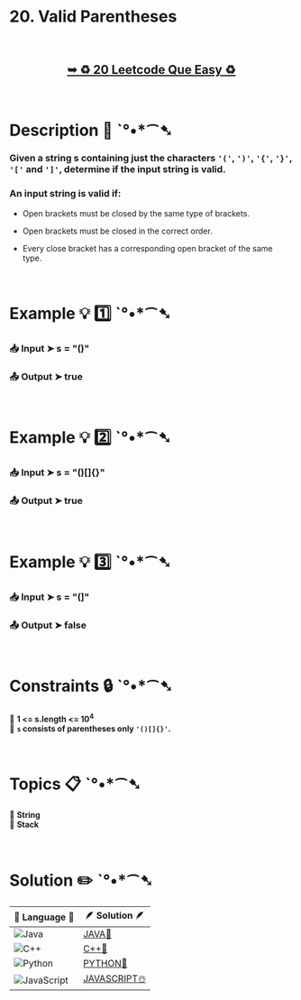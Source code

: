 # 20. Valid Parentheses

</br>

<h2 align="center"> 

<a href="https://leetcode.com/problems/valid-parentheses/description/"><strong>➥ ♻️ 20 Leetcode Que Easy ♻️ </strong></a>
</h2>

</br>

# Description 📜 ˋ°•*⁀➷

### Given a string s containing just the characters `'('`, `')'`, `'{'`, `'}'`, `'['` and `']'`, determine if the input string is valid.

### An input string is valid if:

- Open brackets must be closed by the same type of brackets.

- Open brackets must be closed in the correct order.

- Every close bracket has a corresponding open bracket of the same type.



</br>

# Example 💡 1️⃣ ˋ°•*⁀➷

  ### 📥 Input  ➤  s = "()"

  ### 📤 Output  ➤ true

</br>

# Example 💡 2️⃣ ˋ°•*⁀➷

  ### 📥 Input ➤ s = "()[]{}"

  ### 📤 Output  ➤ true


</br>

# Example 💡 3️⃣ ˋ°•*⁀➷

  ### 📥 Input ➤  s = "(]"

  ### 📤 Output  ➤ false

</br>

# Constraints 🔒 ˋ°•*⁀➷

🔹 **1 <= s.length <= 10<sup>4</sup>** </br>
🔹 **`s` consists of parentheses only `'()[]{}'`.** </br>

</br>

# Topics 📋 ˋ°•*⁀➷

🔸 **String**  </br>
🔸 **Stack**  </br>

</br>

# Solution ✏️ ˋ°•*⁀➷

| 📒 Language 📒  | 🪶 Solution 🪶 |
| ------------- | ------------- |
|  ![Java](https://img.shields.io/badge/java-%23ED8B00.svg?style=for-the-badge&logo=openjdk&logoColor=white)  | [JAVA🍁]() |
|  ![C++](https://img.shields.io/badge/c++-%2300599C.svg?style=for-the-badge&logo=c%2B%2B&logoColor=white)  | [C++🎲]()  |
|  ![Python](https://img.shields.io/badge/python-3670A0?style=for-the-badge&logo=python&logoColor=ffdd54)    | [PYTHON🍰]() |
| ![JavaScript](https://img.shields.io/badge/javascript-%23323330.svg?style=for-the-badge&logo=javascript&logoColor=%23F7DF1E)   | [JAVASCRIPT☃️]() |
